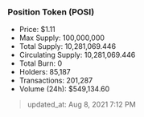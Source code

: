 
  ### Position Token (POSI)
  - Price: $1.11
  - Max Supply: 100,000,000
  - Total Supply: 10,281,069.446
  - Circulating Supply: 10,281,069.446
  - Total Burn: 0
  - Holders: 85,187
  - Transactions: 201,287
  - Volume (24h): $549,134.60

  > updated_at: Aug 8, 2021 7:12 PM
